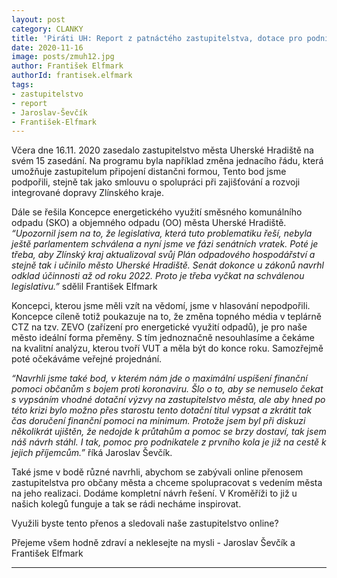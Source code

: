 ```yaml
---
layout: post
category: CLANKY
title: 'Piráti UH: Report z patnáctého zastupitelstva, dotace pro podnikatele, energetická koncepce, online přenos'
date: 2020-11-16
image: posts/zmuh12.jpg
author: František Elfmark
authorId: frantisek.elfmark
tags: 
- zastupitelstvo
- report
- Jaroslav-Ševčík
- František-Elfmark
---
```


Včera dne 16.11. 2020 zasedalo zastupitelstvo města Uherské Hradiště na svém 15 zasedání. Na programu byla například změna jednacího řádu, která umožňuje zastupitelum připojení distančni formou, Tento bod jsme podpořili, stejně tak jako smlouvu o spolupráci při zajišťování a rozvoji integrované dopravy Zlínského kraje.

Dále se řešila Koncepce energetického využití směsného komunálního odpadu (SKO) a objemného odpadu (OO) města Uherské Hradiště. *“Upozornil jsem na to, že legislativa, která tuto problematiku řeší, nebyla ještě parlamentem schválena a nyní jsme ve fázi senátních vratek. Poté je třeba, aby Zlínský kraj aktualizoval svůj Plán odpadového hospodářství a stejně tak i učinilo město Uherské Hradiště. Senát dokonce u zákonů navrhl odklad účinnosti až od roku 2022. Proto je třeba vyčkat na schválenou legislativu.”* sdělil František Elfmark

Koncepci, kterou jsme měli vzít na vědomí, jsme v hlasování nepodpořili. Koncepce cíleně totiž poukazuje na to, že změna topného média v teplárně CTZ na tzv. ZEVO (zařízení pro energetické využití odpadů), je pro naše město ideální forma přeměny. S tím jednoznačně nesouhlasíme a čekáme na kvalitní analýzu, kterou tvoří VUT a měla být do konce roku. Samozřejmě poté očekáváme veřejné projednání.

*“Navrhli jsme také bod, v kterém nám jde o maximální uspíšení finanční pomoci občanům s bojem proti koronaviru. Šlo o to, aby se nemuselo čekat s vypsáním vhodné dotační výzvy na zastupitelstvo města, ale aby hned po této krizi bylo možno přes starostu tento dotační titul vypsat a zkrátit tak čas doručení finanční pomoci na minimum. Protože jsem byl při diskuzi několikrát ujištěn, že nedojde k průtahům a pomoc se brzy dostaví, tak jsem náš návrh stáhl. I tak, pomoc pro podnikatele z prvního kola je již na cestě k jejich příjemcům.”* říká Jaroslav Ševčík.

Také jsme v bodě různé navrhli, abychom se zabývali online přenosem zastupitelstva pro občany města a chceme spolupracovat s vedením města na jeho realizaci. Dodáme kompletní návrh řešení. V Kroměříži to již u našich kolegů funguje a tak se rádi necháme inspirovat.

Využili byste tento přenos a sledovali naše zastupitelstvo online? 

Přejeme všem hodně zdraví a neklesejte na mysli - Jaroslav Ševčík a František Elfmark

---
